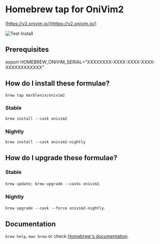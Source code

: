 # Homebrew tap for OniVim2
[https://v2.onivim.io/](https://v2.onivim.io/)

![Test Install](https://github.com/marblenix/homebrew-onivim2/workflows/Test%20Install/badge.svg)

## Prerequisites
export HOMEBREW_ONIVIM_SERIAL="XXXXXXXX-XXXX-XXXX-XXXX-XXXXXXXXXXXX"

## How do I install these formulae?
`brew tap marblenix/onivim2`

### Stable
`brew install --cask onivim2`

### Nightly
`brew install --cask onivim2-nightly`

## How do I upgrade these formulae?

### Stable
`brew update; brew upgrade --casks onivim2`.

### Nightly
`brew upgrade --cask --force onivim2-nightly`.

## Documentation
`brew help`, `man brew` or check [Homebrew's documentation](https://docs.brew.sh).
